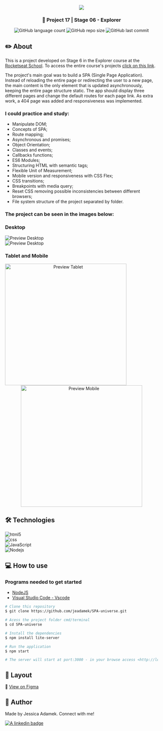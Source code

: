 <div align="center">
   <img src="https://www.rocketseat.com.br/assets/logos/explorer.svg" />
</div>
<h3 align="center">🚀 Project 17 | Stage 06 - Explorer</h3>

<div align="center">
  <img alt="GitHub language count" src="https://img.shields.io/github/languages/count/jeadamek/SPA-universe">

  <img alt="GitHub repo size" src="https://img.shields.io/github/repo-size/jeadamek/SPA-universe">
  
  <img alt="GitHub last commit" src="https://img.shields.io/github/last-commit/jeadamek/SPA-universe?color=%231280BF">

 <!-- <a href="https://jeadamek.github.io/SPA-universe/"> ▶️ Access Project </a> -->
</div>  

## ✏️ About

This is a project developed on Stage 6 in the Explorer course at the [Rocketseat School](https://www.rocketseat.com.br/). To access the entire course's projects [click on this link](https://github.com/jeadamek/explorer-rocketseat). 

The project's main goal was to build a SPA (Single Page Application).
Instead of reloading the entire page or redirecting the user to a new page, the main content is the only element that is updated asynchronously, keeping the entire page structure static.
The app should display three different pages and change the default routes for each page link. As extra work, a 404 page was added and responsiveness was implemented.

### I could practice and study:

- Manipulate DOM;
- Concepts of SPA;
- Route mapping;
- Asynchronous and promises;
- Object Orientation;
- Classes and events;
- Callbacks functions;
- ES6 Modules;
- Structuring HTML with semantic tags;
- Flexible Unit of Measurement;
- Mobile version and responsiveness with CSS Flex;
- CSS transitions;
- Breakpoints with media query;
- Reset CSS removing possible inconsistencies between different browsers;
- File system structure of the project separated by folder.


### The project can be seen in the images below:<br/>

### Desktop

<img src="https://user-images.githubusercontent.com/78454317/220766667-7c3e2302-81d5-4c74-a331-5e10190cc771.gif" alt="Preview Desktop">
</br>
<img src="https://user-images.githubusercontent.com/78454317/220764968-f332c2b0-4540-4cb6-9c12-fc403f0c6a4a.gif" alt="Preview Desktop">


### Tablet and Mobile
<div align='center' width='100%'>
  <img src="https://user-images.githubusercontent.com/78454317/220761961-b0b8b1bd-15e5-49e5-ae86-e4d6dbe03f1c.gif" height='400' alt="Preview Tablet" align='left'>
  <img src="https://user-images.githubusercontent.com/78454317/220758986-fd5655be-3b17-42bd-aad5-6b42fa2afde2.gif" height='400' alt="Preview Mobile">
</div>

## 🛠️ Technologies

  <img align="center" alt="html5" src="https://img.shields.io/badge/HTML5-E34F26?style=for-the-badge&logo=html5&logoColor=white" />
  </br>
  <img align="center" alt="css" src="https://img.shields.io/badge/CSS3-1572B6?style=for-the-badge&logo=css3&logoColor=white" />
  </br>
  <img align="center" alt="JavaScript" src="https://img.shields.io/badge/JavaScript-323330?style=for-the-badge&logo=javascript&logoColor=F7DF1E" />
  </br>
  <img align="center" alt="Nodejs" src="https://img.shields.io/badge/Node.js-43853D?style=for-the-badge&logo=node.js&logoColor=white" />
</br>


## 💻 How to use

### Programs needed to get started

- [NodeJS](https://nodejs.org/en/)
- [Visual Studio Code - Vscode](https://code.visualstudio.com/)

```bash
# Clone this repository
$ git clone https://github.com/jeadamek/SPA-universe.git

# Acess the project folder cmd/terminal
$ cd SPA-universe

# Install the dependencies
$ npm install lite-server

# Run the application 
$ npm start

# The server will start at port:3000 - in your browse access <http://localhost:3000>
```

## 🎨 Layout
🔗 [View on Figma](https://www.figma.com/file/7mbS2kL4uuWfQyLYjnWE9a/%5BDesafios-Explorer%5D-SPA-Universe-(Copy)?node-id=104%3A48&t=zhinmAGAXb06Kc5a-1)


## 🎯 Author

<p>
	Made by Jessica Adamek. Connect with me! 	
</p>
<div>
  <a href="https://www.linkedin.com/in/jessica-adamek/" target="_blank">
    <img src="https://img.shields.io/badge/LinkedIn-0077B5?style=for-the-badge&logo=linkedin&logoColor=white" alt="A linkedin badge">
  </a>  
</div>

